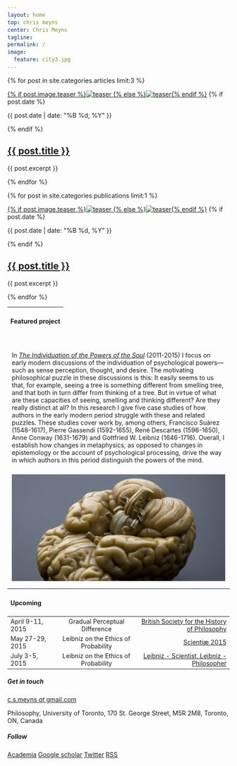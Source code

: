```yaml
---
layout: home
top: chris meyns
center: Chris Meyns
tagline: 
permalink: /
image:
  feature: city3.jpg
---
```


<div class="tiles">

{% for post in site.categories.articles limit:3 %}
<div class="tile">
<a href="{{ site.url }}{{ post.url }}" title="{{ post.title }}" class="post-teaser">{% if post.image.teaser %}<img src="{{ site.url }}/images/{{ post.image.teaser }}" alt="teaser" itemprop="image">
    {% else %}<img src="{{ site.url }}/images/{{ site.teaser }}" alt="teaser" itemprop="image">{% endif %}</a>
  {% if post.date %}<p class="entry-date date published"><time datetime="{{ post.date | date: "%Y-%m-%d" }}" itemprop="datePublished">{{ post.date | date: "%B %d, %Y" }}</time></p>{% endif %}
  <h2 class="post-title"><a href="{{ site.url }}{{ post.url }}" title="{{ post.title }}">{{ post.title }}</a></h2>
  <p class="post-excerpt">{{ post.excerpt }}</p>
  </div><!-- /.tile -->
{% endfor %}

{% for post in site.categories.publications limit:1 %}
<div class="tile">
<a href="{{ site.url }}{{ post.url }}" title="{{ post.title }}" class="post-teaser">{% if post.image.teaser %}<img src="{{ site.url }}/images/{{ post.image.teaser }}" alt="teaser" itemprop="image">
    {% else %}<img src="{{ site.url }}/images/{{ site.teaser }}" alt="teaser" itemprop="image">{% endif %}</a>
  {% if post.date %}<p class="entry-date date published"><time datetime="{{ post.date | date: "%Y-%m-%d" }}" itemprop="datePublished">{{ post.date | date: "%B %d, %Y" }}</time></p>{% endif %}
  <h2 class="post-title"><a href="{{ site.url }}{{ post.url }}" title="{{ post.title }}">{{ post.title }}</a></h2>
  <p class="post-excerpt">{{ post.excerpt }}</p>
  </div><!-- /.tile -->
{% endfor %}

</div><!-- /.tiles -->

<table>
  <thead>
    <tr>
      <th style="text-align: left"><h4>Featured project</h4></th>
    </tr>
  </thead>
  </table>
<div style="float:left; margin:2%">
  <P>In <i><a href="/media/ips">The Individuation of the Powers of the Soul</a></i> (2011-2015) I focus on early modern discussions of the individuation of psychological powers—such as sense perception, thought, and desire. The motivating philosophical puzzle in these discussions is this: It easily seems to us that, for example, seeing a tree is something different from smelling tree, and that both in turn differ from thinking of a tree. But in virtue of what are these capacities of seeing, smelling and thinking different? Are they really distinct at all? In this research I give five case studies of how authors in the early modern period struggle with these and related puzzles. These studies cover work by, among others, Francisco Suárez (1548-1617), Pierre Gassendi (1592-1655), René Descartes (1596-1650), Anne Conway (1631-1679) and Gottfried W. Leibniz (1646-1716). Overall, I establish how changes in metaphysics, as opposed to changes in epistemology or the account of psychological processing, drive the way in which authors in this period distinguish the powers of the mind.</P>
  </div>
  <div style="margin:2%">
  <img src="/images/brain-1600.jpg">
  </div>
 <!--  <img src="//mmistakes.github.io/skinny-bones-jekyll/images/image-filename-1.jpg" title="TEXT"> -->
<!--   <figcaption></figcaption> -->



<div>

<table>
  <thead>
    <tr>
      <th style="text-align: left"><h4>Upcoming</h4></th>
      <th style="text-align: center"></th>
      <th style="text-align: right"></th>
    </tr>
  </thead>
  <tbody>
    <tr>
      <td style="text-align: left">April 9-11, 2015</td>
      <td style="text-align: center">Gradual Perceptual Difference</td>
      <td style="text-align: right"><a href="http://www.bshp.org.uk/home" target="_blank">British Society for the History of Philosophy</a></td>
    </tr>
    <tr>
      <td style="text-align: left">May 27-29, 2015</td>
      <td style="text-align: center">Leibniz on the Ethics of Probability</td>
      <td style="text-align: right"><a href="http://scientiae.co.uk/?page_id=740" target="_blank">Scientiæ 2015</a></td>
    </tr>
      <tr>
      <td style="text-align: left">July 3-5, 2015</td>
      <td style="text-align: center">Leibniz on the Ethics of Probability</td>
      <td style="text-align: right"><a href="http://www.leibniz-translations.com/leibniz2015.htm" target="_blank">Leibniz - Scientist, Leibniz - Philosopher</a></td>
    </tr>
  </tbody>
</table>
</div>



<div class="tiles">
<div class="tile">
  <h5>Get in touch</h5>
  <p><a href="mailto:c.s.meyns@gmail.com">c.s.meyns <i>at</i> gmail.com</a></p>
  <p>Philosophy, University of Toronto, 170 St. George Street, M5R 2M8, Toronto, ON, Canada</p></div>
  <div class="tile">
  <h5>Follow</h5>
        <a href="http://ucl.academia.edu/CSMeyns" class="btn-success" target="_blank">Academia</a>
        <a href="http://scholar.google.com/citations?hl=en&user=KuAxKHEAAAAJ" target="_blank" class="btn-info">Google scholar</a>
      <!--   <a href="https://www.researchgate.net/profile/Chris_Meyns" class="btn-warning">ResearchGate</a> -->
        <!-- <a href="PHILPAPERS" class="btn-warning">PhilPapers</a> -->
       <a href="http://twitter.com/csmeyns" class="btn-social twitter" target="_blank"><i class="fa fa-twitter" aria-hidden="true"></i>Twitter</a>
        <a href="{{ site.url }}/feed.xml" class="btn-social rss" target="_blank"><i class="fa fa-rss" aria-hidden="true"></i> RSS</a>
  </div>

